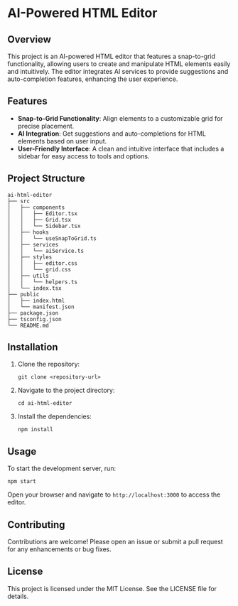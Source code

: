# AI-Powered HTML Editor

## Overview
This project is an AI-powered HTML editor that features a snap-to-grid functionality, allowing users to create and manipulate HTML elements easily and intuitively. The editor integrates AI services to provide suggestions and auto-completion features, enhancing the user experience.

## Features
- **Snap-to-Grid Functionality**: Align elements to a customizable grid for precise placement.
- **AI Integration**: Get suggestions and auto-completions for HTML elements based on user input.
- **User-Friendly Interface**: A clean and intuitive interface that includes a sidebar for easy access to tools and options.

## Project Structure
```
ai-html-editor
├── src
│   ├── components
│   │   ├── Editor.tsx
│   │   ├── Grid.tsx
│   │   └── Sidebar.tsx
│   ├── hooks
│   │   └── useSnapToGrid.ts
│   ├── services
│   │   └── aiService.ts
│   ├── styles
│   │   ├── editor.css
│   │   └── grid.css
│   ├── utils
│   │   └── helpers.ts
│   └── index.tsx
├── public
│   ├── index.html
│   └── manifest.json
├── package.json
├── tsconfig.json
└── README.md
```

## Installation
1. Clone the repository:
   ```
   git clone <repository-url>
   ```
2. Navigate to the project directory:
   ```
   cd ai-html-editor
   ```
3. Install the dependencies:
   ```
   npm install
   ```

## Usage
To start the development server, run:
```
npm start
```
Open your browser and navigate to `http://localhost:3000` to access the editor.

## Contributing
Contributions are welcome! Please open an issue or submit a pull request for any enhancements or bug fixes.

## License
This project is licensed under the MIT License. See the LICENSE file for details.